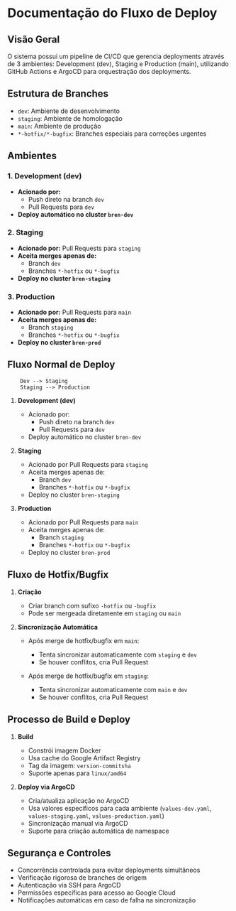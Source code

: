 # Documentação do Fluxo de Deploy

## Visão Geral
O sistema possui um pipeline de CI/CD que gerencia deployments através de 3 ambientes: Development (dev), Staging e Production (main), utilizando GitHub Actions e ArgoCD para orquestração dos deployments.

## Estrutura de Branches
- `dev`: Ambiente de desenvolvimento
- `staging`: Ambiente de homologação
- `main`: Ambiente de produção
- `*-hotfix/*-bugfix`: Branches especiais para correções urgentes

## Ambientes

### 1. Development (dev)
- **Acionado por:**
  - Push direto na branch `dev`
  - Pull Requests para `dev`
- **Deploy automático no cluster `bren-dev`**

### 2. Staging
- **Acionado por:** Pull Requests para `staging`
- **Aceita merges apenas de:**
  - Branch `dev`
  - Branches `*-hotfix` ou `*-bugfix`
- **Deploy no cluster `bren-staging`**

### 3. Production
- **Acionado por:** Pull Requests para `main`
- **Aceita merges apenas de:**
  - Branch `staging`
  - Branches `*-hotfix` ou `*-bugfix`
- **Deploy no cluster `bren-prod`**

## Fluxo Normal de Deploy

```graph LR
    Dev --> Staging
    Staging --> Production
```

1. **Development (dev)**
   - Acionado por:
     - Push direto na branch `dev`
     - Pull Requests para `dev`
   - Deploy automático no cluster `bren-dev`

2. **Staging**
   - Acionado por Pull Requests para `staging`
   - Aceita merges apenas de:
     - Branch `dev`
     - Branches `*-hotfix` ou `*-bugfix`
   - Deploy no cluster `bren-staging`

3. **Production**
   - Acionado por Pull Requests para `main`
   - Aceita merges apenas de:
     - Branch `staging`
     - Branches `*-hotfix` ou `*-bugfix`
   - Deploy no cluster `bren-prod`

## Fluxo de Hotfix/Bugfix

1. **Criação**
   - Criar branch com sufixo `-hotfix` ou `-bugfix`
   - Pode ser mergeada diretamente em `staging` ou `main`

2. **Sincronização Automática**
   - Após merge de hotfix/bugfix em `main`:
     - Tenta sincronizar automaticamente com `staging` e `dev`
     - Se houver conflitos, cria Pull Request
   
   - Após merge de hotfix/bugfix em `staging`:
     - Tenta sincronizar automaticamente com `main` e `dev`
     - Se houver conflitos, cria Pull Request

## Processo de Build e Deploy

1. **Build**
   - Constrói imagem Docker
   - Usa cache do Google Artifact Registry
   - Tag da imagem: `version-commitsha`
   - Suporte apenas para `linux/amd64`

2. **Deploy via ArgoCD**
   - Cria/atualiza aplicação no ArgoCD
   - Usa valores específicos para cada ambiente (`values-dev.yaml`, `values-staging.yaml`, `values-production.yaml`)
   - Sincronização manual via ArgoCD
   - Suporte para criação automática de namespace

## Segurança e Controles
- Concorrência controlada para evitar deployments simultâneos
- Verificação rigorosa de branches de origem
- Autenticação via SSH para ArgoCD
- Permissões específicas para acesso ao Google Cloud
- Notificações automáticas em caso de falha na sincronização
